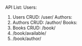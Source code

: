 API List:
Users:
1. Users CRUD: /user/
Authors:
1. Authors CRUD: /author/
Books:
1. Books CRUD: /book/
2. /book/available/
3. /book/author/<author-name>

